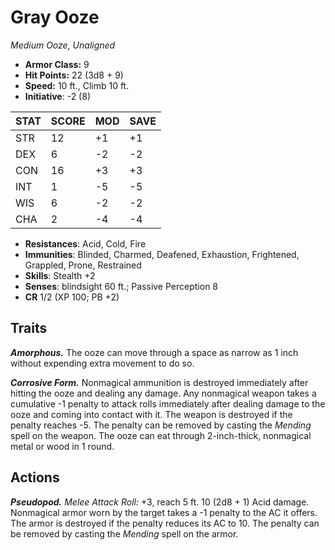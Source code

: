 # Gray Ooze

*Medium Ooze, Unaligned*

- **Armor Class:** 9
- **Hit Points:** 22 (3d8 + 9)
- **Speed:** 10 ft., Climb 10 ft.
- **Initiative**: -2 (8)

|STAT|SCORE|MOD|SAVE|
| --- | --- | --- | ---- |
| STR | 12 | +1 | +1 |
| DEX | 6 | -2 | -2 |
| CON | 16 | +3 | +3 |
| INT | 1 | -5 | -5 |
| WIS | 6 | -2 | -2 |
| CHA | 2 | -4 | -4 |

- **Resistances**: Acid, Cold, Fire
- **Immunities**: Blinded, Charmed, Deafened, Exhaustion, Frightened, Grappled, Prone, Restrained
- **Skills**: Stealth +2
- **Senses**: blindsight 60 ft.; Passive Perception 8
- **CR** 1/2 (XP 100; PB +2)

## Traits

***Amorphous.*** The ooze can move through a space as narrow as 1 inch without expending extra movement to do so.

***Corrosive Form.*** Nonmagical ammunition is destroyed immediately after hitting the ooze and dealing any damage. Any nonmagical weapon takes a cumulative -1 penalty to attack rolls immediately after dealing damage to the ooze and coming into contact with it. The weapon is destroyed if the penalty reaches -5. The penalty can be removed by casting the *Mending* spell on the weapon.
The ooze can eat through 2-inch-thick, nonmagical metal or wood in 1 round.


## Actions

***Pseudopod.*** *Melee Attack Roll:* +3, reach 5 ft. 10 (2d8 + 1) Acid damage. Nonmagical armor worn by the target takes a -1 penalty to the AC it offers. The armor is destroyed if the penalty reduces its AC to 10. The penalty can be removed by casting the *Mending* spell on the armor.

